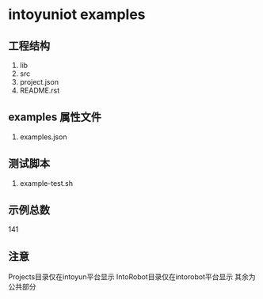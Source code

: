 # intoyuniot examples

## 工程结构
1. lib
2. src
3. project.json
4. README.rst

## examples 属性文件
1. examples.json

## 测试脚本
1. example-test.sh

## 示例总数
141

## 注意
Projects目录仅在intoyun平台显示
IntoRobot目录仅在intorobot平台显示
其余为公共部分
